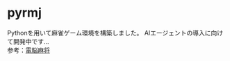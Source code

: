 # pyrmj

Pythonを用いて麻雀ゲーム環境を構築しました。
AIエージェントの導入に向けて開発中です...  
参考：[電脳麻将](https://github.com/kobalab/Majiang)
